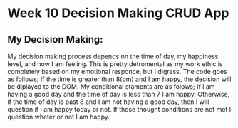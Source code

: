 # Week 10 Decision Making CRUD App

## My Decision Making:

My decision making process depends on the time of day, my happiness level, and how I am feeling. This is pretty detromental as my work ethic is completely based on my emotional responce, but I digress. The code goes as follows; If the time is greater than 8(pm) and I am happy, the decision will be diplayed to the DOM. My conditional staments are as folows; If I am having a good day and the time of day is less than 7 I am happy. Otherwise, if the time of day is past 8 and I am not having a good day, then I will question if I am happy today or not. If those thought conditions are not met I question wheter or not I am happy.